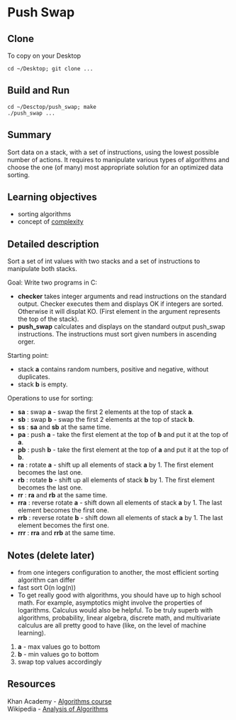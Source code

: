 # Push Swap

## Clone
To copy on your Desktop
```
cd ~/Desktop; git clone ...
```
## Build and Run
```
cd ~/Desctop/push_swap; make
./push_swap ...
```
## Summary
Sort data on a stack, with a set of instructions, using the lowest possible number of actions. It requires to manipulate various types of algorithms and choose the one (of many) most appropriate solution for an optimized data sorting.

## Learning objectives
- sorting algorithms
- concept of [complexity](https://en.wikipedia.org/wiki/Analysis_of_algorithms)

## Detailed description
Sort a set of int values with two stacks and a set of instructions to manipulate both stacks.

Goal:
Write two programs in C:
- **checker** takes integer arguments and read instructions on the standard output. Checker executes them and displays OK if integers are sorted. Otherwise it will displat KO. (First element in the argument represents the top of the stack).
- **push_swap** calculates and displays on the standard output push_swap instructions. The instructions must sort given numbers in ascending orger.

Starting point:
- stack **a** contains random numbers, positive and negative, without duplicates.
- stack **b** is empty.

Operations to use for sorting:
- **sa** : swap **a** - swap the first 2 elements at the top of stack **a**.
- **sb** : swap **b** - swap the first 2 elements at the top of stack **b**.
- **ss** : **sa** and **sb** at the same time.
- **pa** : push **a** - take the first element at the top of **b** and put it at the top of **a**.
- **pb** : push **b** - take the first element at the top of **a** and put it at the top of **b**.
- **ra** : rotate **a** - shift up all elements of stack **a** by 1. The first element becomes the last one.
- **rb** : rotate **b** - shift up all elements of stack **b** by 1. The first element becomes the last one.
- **rr** : **ra** and **rb** at the same time.
- **rra** : reverse rotate **a** - shift down all elements of stack **a** by 1. The last element becomes the first one.
- **rrb** : reverse rotate **b** - shift down all elements of stack **a** by 1. The last element becomes the first one.
- **rrr** : **rra** and **rrb** at the same time.


## Notes (delete later)
- from one integers configuration to another, the most efficient sorting algorithm can differ
- fast sort O(n log(n))
- To get really good with algorithms, you should have up to high school math. For example, asymptotics might involve the properties of logarithms. Calculus would also be helpful. To be truly superb with algorithms, probability, linear algebra, discrete math, and multivariate calculus are all pretty good to have (like, on the level of machine learning).

1. **a** - max values go to bottom
2. **b** - min values go to bottom
3. swap top values accordingly

## Resources
Khan Academy - [Algorithms course](https://www.khanacademy.org/computing/computer-science/algorithms)<br>
Wikipedia - [Analysis of Algorithms](https://en.wikipedia.org/wiki/Analysis_of_algorithms)